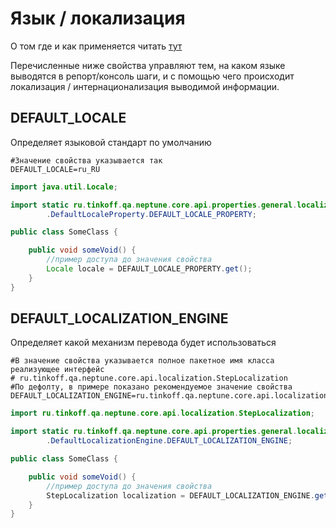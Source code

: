 # Язык / локализация

О том где и как применяется читать [тут](../../core/internationalization/internationalization.md)

Перечисленные ниже свойства управляют тем, на каком языке выводятся в репорт/консоль шаги, и с помощью чего происходит
локализация / интернационализация выводимой информации.

## DEFAULT_LOCALE

Определяет языковой стандарт по умолчанию

```properties
#Значение свойства указывается так
DEFAULT_LOCALE=ru_RU
```

```java
import java.util.Locale;

import static ru.tinkoff.qa.neptune.core.api.properties.general.localization
        .DefaultLocaleProperty.DEFAULT_LOCALE_PROPERTY;

public class SomeClass {

    public void someVoid() {
        //пример доступа до значения свойства
        Locale locale = DEFAULT_LOCALE_PROPERTY.get();
    }
}
```

## DEFAULT_LOCALIZATION_ENGINE

Определяет какой механизм перевода будет использоваться

```properties
#В значение свойства указывается полное пакетное имя класса реализующее интерфейс
# ru.tinkoff.qa.neptune.core.api.localization.StepLocalization
#По дефолту, в примере показано рекомендуемое значение свойства
DEFAULT_LOCALIZATION_ENGINE=ru.tinkoff.qa.neptune.core.api.localization.LocalizationByResourceBundle
```

```java
import ru.tinkoff.qa.neptune.core.api.localization.StepLocalization;

import static ru.tinkoff.qa.neptune.core.api.properties.general.localization
        .DefaultLocalizationEngine.DEFAULT_LOCALIZATION_ENGINE;

public class SomeClass {

    public void someVoid() {
        //пример доступа до значения свойства
        StepLocalization localization = DEFAULT_LOCALIZATION_ENGINE.get();
    }
}
```

